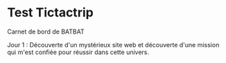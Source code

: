 <div>
  <div>
    <h1>Test Tictactrip</h1>
    <p>Carnet de bord de BATBAT</p>
    <p>Jour 1 : Découverte d'un mystérieux site web et découverte d'une mission qui m'est confiée pour réussir dans cette univers.</p>
  </div>
  <div>
  </div>
</div>

